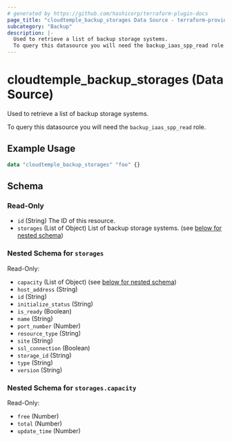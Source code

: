 ```yaml
---
# generated by https://github.com/hashicorp/terraform-plugin-docs
page_title: "cloudtemple_backup_storages Data Source - terraform-provider-cloudtemple"
subcategory: "Backup"
description: |-
  Used to retrieve a list of backup storage systems.
  To query this datasource you will need the backup_iaas_spp_read role.
---
```


# cloudtemple_backup_storages (Data Source)

Used to retrieve a list of backup storage systems.

To query this datasource you will need the `backup_iaas_spp_read` role.

## Example Usage

```terraform
data "cloudtemple_backup_storages" "foo" {}
```

<!-- schema generated by tfplugindocs -->
## Schema

### Read-Only

- `id` (String) The ID of this resource.
- `storages` (List of Object) List of backup storage systems. (see [below for nested schema](#nestedatt--storages))

<a id="nestedatt--storages"></a>
### Nested Schema for `storages`

Read-Only:

- `capacity` (List of Object) (see [below for nested schema](#nestedobjatt--storages--capacity))
- `host_address` (String)
- `id` (String)
- `initialize_status` (String)
- `is_ready` (Boolean)
- `name` (String)
- `port_number` (Number)
- `resource_type` (String)
- `site` (String)
- `ssl_connection` (Boolean)
- `storage_id` (String)
- `type` (String)
- `version` (String)

<a id="nestedobjatt--storages--capacity"></a>
### Nested Schema for `storages.capacity`

Read-Only:

- `free` (Number)
- `total` (Number)
- `update_time` (Number)


